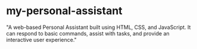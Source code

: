# my-personal-assistant
"A web-based Personal Assistant built using HTML, CSS, and JavaScript. It can respond to basic commands, assist with tasks, and provide an interactive user experience."
